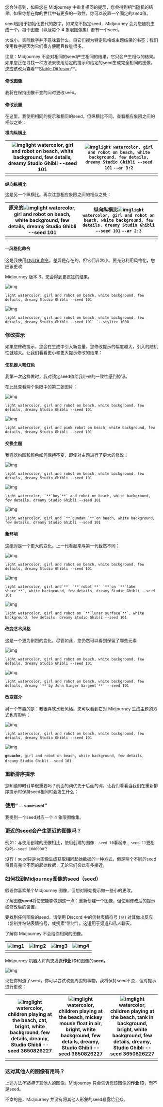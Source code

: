 您会注意到，如果您在 Midjourney 中重复相同的提示，您会得到相当随机的结果。如果你想在你的世代中有更多的一致性，你可以设置一个固定的*seed*值。

seed是用于初始化世代的数字。如果您不指定seed，Midjourney 会为您随机生成一个。每个图像（以及每个 4 象限图像集）都有一个seed。

大或小，实际数字并不意味着什么。将它们视为特定风格或主题结果的书签；我们使用数字是因为它们很方便而且数量很多。

注意：Midjourney 不会对相同的seed产生相同的结果，它只会产生相似的结果。如果您正在寻找一种方法来使用给定的提示和给定的seed生成完全相同的图像，您应该改为查看**[Stable Diffusion](https://aituts.com/stable-diffusion-on-windows-automatic1111/)**。

#### **修改图像**

我将在保持图像不变的同时更改seed。

#### **修改设置**

在这里，我使用相同的提示和相同的seed，但纵横比不同。查看相应象限之间的相似之处：

**横向纵横比**

| ![img](https://nhrvt0kw31.feishu.cn/space/api/box/stream/download/asynccode/?code=YTZmYTNhYTE2NDk5YTY1ZDZlMmFmNjQyZWJlNDczZTlfQXB1Z3FkSFZucks4SmhMRHZWejRLa1pJU0Y2WFRjS3hfVG9rZW46SDZaRGJLOEhEb2hhaFB4clVBamN6SURrbjhjXzE2ODQyMTAyOTE6MTY4NDIxMzg5MV9WNA)light watercolor, girl and robot on beach, white background, few details, dreamy Studio Ghibli --seed 101 | ![img](https://nhrvt0kw31.feishu.cn/space/api/box/stream/download/asynccode/?code=NTRhMzE4MjJmMTBiMmZhNDczNzUxZDZiMTY2NDgyMGFfcUNIcUN0N0FtdHZpdHg1dWNtVElneVhON3RRMjhxWWFfVG9rZW46RXJ3TmI2WE51b2szcnN4VDhOd2NlNWlWbjBnXzE2ODQyMTAyOTE6MTY4NDIxMzg5MV9WNA)`light watercolor, girl and robot on beach, white background, few details, dreamy Studio Ghibli --seed 101` `--ar 3:2` |
| ------------------------------------------------------------ | ------------------------------------------------------------ |
|                                                              |                                                              |

**纵向纵横比**

这是另一个纵横比。再次注意相应象限之间的相似之处：

| **原来的**![img](https://nhrvt0kw31.feishu.cn/space/api/box/stream/download/asynccode/?code=OTU1YmJkZGI3NTE3YjNkN2IyOGUxN2E1MDBjYjE0ZjNfMUF1RE9ENnNyNW1vNHZFZFZZZVBkcm5PdlVVSzhjU2FfVG9rZW46S1R4RWI1WnJub0hneml4ZTdYTWN2bkpPblljXzE2ODQyMTAyOTE6MTY4NDIxMzg5MV9WNA)light watercolor, girl and robot on beach, white background, few details, dreamy Studio Ghibli --seed 101 | **纵向纵横比**![img](https://nhrvt0kw31.feishu.cn/space/api/box/stream/download/asynccode/?code=ZDdhMGJjOTI2Zjg0ZjI1MGIwMzJiOTY5YTQ1MzdkZjVfZjRmcWI5TnRjSk92eWk5QkRLUm1mNm5heGE0REszQTlfVG9rZW46WU54UmJacktub1FKd2F4UVhUTmNBNlFsbm5nXzE2ODQyMTAyOTE6MTY4NDIxMzg5MV9WNA)`light watercolor, girl and robot on beach, white background, few details, dreamy Studio Ghibli --seed 101` **`--ar 2:3`** |
| ------------------------------------------------------------ | ------------------------------------------------------------ |
|                                                              |                                                              |

#### **--风格化命令**

这是我使用[stylize 命令](https://aituts.com/midjourney-stylize-command/)。差异是存在的，但它们非常小。要充分利用风格化，您应该更改

Midjourney 版本 3，您会得到更疯狂的结果。

![img](https://nhrvt0kw31.feishu.cn/space/api/box/stream/download/asynccode/?code=NDFlN2E0NmJhZDI3N2FmNzUzZmI1Yjg4Y2I1YjhiY2NfYVJRMVpKOGptdTh1aFBFeE1JRVVFdlJDYXNURkwwTWtfVG9rZW46SHdvOWJkVkkzb0NzT0d4UEFtUWNHeUlJbmJjXzE2ODQyMTAyOTE6MTY4NDIxMzg5MV9WNA)

```
light watercolor, girl and robot on beach, white background, few details, dreamy Studio Ghibli --seed 101
```

![img](https://nhrvt0kw31.feishu.cn/space/api/box/stream/download/asynccode/?code=YzJiYWI0MjZkY2M0NjM2OWZiNjE4ZDUzYTE1M2MzNjdfTU1udGo4RWRDYnJtTW51NW05Z0kwN1BXYUkyd21JVTJfVG9rZW46UXNNbGJweEUyb0NpeEp4OGxYMWNEdEI0bnRoXzE2ODQyMTAyOTE6MTY4NDIxMzg5MV9WNA)

```
light watercolor, girl and robot on beach, white background, few details, dreamy Studio Ghibli --seed 101` `--stylize 1000
```

### **修改提示**

如果您修改提示，您会在生成中引入新变量。您修改提示的幅度越大，引入的随机性就越大。让我们看看更小和更大提示修改的结果：

#### **使机器人粉红色**

我第一次这样做时，我对锁定seed值给我带来的一致性感到惊讶。

在此处查看两个象限中的第二张图片：

![img](https://nhrvt0kw31.feishu.cn/space/api/box/stream/download/asynccode/?code=N2I5Mzk3NzBiYzEwNDQwYzRmNjk2ZDE4NjI5YjU4MjBfbWExZGFaVndpdnhSd3ZJSEREeWk0VDBvZ0xybkg1TWNfVG9rZW46TmgxVGJKVUdFb05raW54d05IUmNXWWhIbmFnXzE2ODQyMTAyOTE6MTY4NDIxMzg5MV9WNA)

```
light watercolor, girl and robot on beach, white background, few details, dreamy Studio Ghibli --seed 101
```

![img](https://nhrvt0kw31.feishu.cn/space/api/box/stream/download/asynccode/?code=MTQ0MzExMjU3ZWU1YTMzODVjZTA1ZTgxMDA2M2U2OGVfeGZ3YzVaQzhJRElUWDBYakZmdEhXeUJ6VlExTkNtTEhfVG9rZW46RERBM2I0dTBJb3JpbEh4MVlDeGNQZ3hzbnJjXzE2ODQyMTAyOTE6MTY4NDIxMzg5MV9WNA)

```
light watercolor, girl and pink robot on beach, white background, few details, dreamy Studio Ghibli --seed 101
```

#### **交换主题**

我喜欢构图和颜色如何保持不变，即使对主题进行了更大的修改：

![img](https://nhrvt0kw31.feishu.cn/space/api/box/stream/download/asynccode/?code=N2Q2MjNjY2QwZmRlNGNhMjMxYmNiNTNlYzNiOTE4ZTVfOWhkSTJkRnRzM1VtTjRqZ25lNFFPaldxTWtkVWJGVmNfVG9rZW46RkxiQmJTNDdtb29ZRFh4eWFsN2MzT0w5bjNlXzE2ODQyMTAyOTE6MTY4NDIxMzg5MV9WNA)

```
light watercolor, girl and robot on beach, white background, few details, dreamy Studio Ghibli --seed 101
```

![img](https://nhrvt0kw31.feishu.cn/space/api/box/stream/download/asynccode/?code=ZWQ3MjhhOTM5MzhkNmU5MDA0NmEyMjFiMDAzOTEwOGZfUnNWVjlxeXVwWFRIdWZBYXFCazBCQUtkTVRRVUVIRW5fVG9rZW46S0NwRWJoT1M0b3BrajV4Uzl3cmNidjE5bkNiXzE2ODQyMTAyOTE6MTY4NDIxMzg5MV9WNA)

```
light watercolor, `**`boy`**` and robot on beach, white background, few details, dreamy Studio Ghibli --seed 101
```

![img](https://nhrvt0kw31.feishu.cn/space/api/box/stream/download/asynccode/?code=MjkyMWI0MTlkYWZkOWZjZTVmMzFlYzcwOTNhZmQ3ZTJfYW80TXN3SFF5Skp2bFJQUUYzOUwwZXZOYk9GMjhxQVJfVG9rZW46RDJNemJGZnU4b0VDTk54eWUyeGNXbzE3bktkXzE2ODQyMTAyOTE6MTY4NDIxMzg5MV9WNA)

```
light watercolor, girl and `**`gundam `**`on beach, white background, few details, dreamy Studio Ghibli --seed 101
```

#### **新环境**

这绝对是一个更大的变化。上一代看起来与第一代截然不同：

![img](https://nhrvt0kw31.feishu.cn/space/api/box/stream/download/asynccode/?code=MDljOGYzZDFjYjQ5MmNjOGNkOWRhOTc1MzdiMzE4Y2VfSGNWc1dmUEJwOGtrTlZMd2NvMUFUTlhSMHdYd2I2Y21fVG9rZW46SWpncmJERlhxb1MyWmd4RDdaaGNJZXdJbnlmXzE2ODQyMTAyOTE6MTY4NDIxMzg5MV9WNA)

```
light watercolor, girl and robot on beach, white background, few details, dreamy Studio Ghibli --seed 101
```

![img](https://nhrvt0kw31.feishu.cn/space/api/box/stream/download/asynccode/?code=OTBlZjcwMzJkMWJjMWExNDAzZjJhMDI1NzljMzMyNTNfejJVQmk5RXgwTEQ1Yjg3QmhiQlNyR0QyYjY1cU5wTE1fVG9rZW46TEhGSGJER1ltb1pCTnB4QTdjZWNTV3Y5bmhDXzE2ODQyMTAyOTE6MTY4NDIxMzg5MV9WNA)

```
light watercolor, girl and`**` `**`robot`**` `**`on `**`lake shore`**`, white background, few details, dreamy Studio Ghibli --seed 101
```

![img](https://nhrvt0kw31.feishu.cn/space/api/box/stream/download/asynccode/?code=MWU5N2Y2YzBkNTRhMGU4YWQ3YTRjY2E0MjBlMjdiZDJfSXFvQkdiWmxodTZuSWpYaGtCdW1tSmVyQm5jazZDVTdfVG9rZW46Qzk2a2JhRm1rb283NTB4Mmh4MGNOMDRrbmk4XzE2ODQyMTAyOTE6MTY4NDIxMzg5MV9WNA)

```
light watercolor, girl and robot on `**`lunar surface`**`, white background, few details, dreamy Studio Ghibli --seed 101
```

#### **改变艺术风格**

这是一个更为剧烈的变化。尽管如此，您仍然可以看到保留了哪些元素

![img](https://nhrvt0kw31.feishu.cn/space/api/box/stream/download/asynccode/?code=YWY3MWNjMmU4ODU5ZDMyNjg3YWFhNzZjYzViNjZmYmJfUEJnTW15bnNRMHRHUE5jQm1IQWxHMmlEeDBaTmlON2VfVG9rZW46UU9COWIzUjNCb2NsMUd4M2dLZWNDUmR6bnJmXzE2ODQyMTAyOTE6MTY4NDIxMzg5MV9WNA)

```
light watercolor, girl and robot on beach, white background, few details, dreamy Studio Ghibli --seed 101
```

![img](https://nhrvt0kw31.feishu.cn/space/api/box/stream/download/asynccode/?code=OWZmZjVjOGIzOWI3ZjFhYjNkYzAzNjA3ZTc2ZWRkNDFfUk4zM0F5eXk4RTBJTW1GMW9kVjllcEZPWHI4SmFmTjJfVG9rZW46WENMQ2JMWW1xb2dYTVZ4Z3dNSGM4NVhJbkloXzE2ODQyMTAyOTE6MTY4NDIxMzg5MV9WNA)

```
light watercolor, girl and robot on beach, white background, few details, dreamy `**`by John Singer Sargent`**` --seed 101
```

#### **改变媒介**

另一个有趣的是：我很喜欢水粉风格。您可以看到它对 Midjourney 生成主题的方式也有影响：

![img](https://nhrvt0kw31.feishu.cn/space/api/box/stream/download/asynccode/?code=OWJhODg3NjQ1NDg2OWEyMWY4NDk0OTk5Y2M1ZWRkMDBfOGpGcmV0MjU2ZktsNkdFVnMxOHB1OGRNYTc1ZmhRVzhfVG9rZW46SlBFS2J1MExsb09NUWd4elU4TGNlNk1kbmRlXzE2ODQyMTAyOTE6MTY4NDIxMzg5MV9WNA)

```
light watercolor, girl and robot on beach, white background, few details, dreamy Studio Ghibli --seed 101
```

![img](https://nhrvt0kw31.feishu.cn/space/api/box/stream/download/asynccode/?code=OTE5NjVjYjg2MGY3MDk1NmJlNjU3ZDZkZDBiYjMzMWVfVDl1elB2dkR6ZFFFYWM0ZjVjOENVMGNhelJKd1oydnNfVG9rZW46S01PamJhSnpqb0dGMXB4cEFNcGM3b05Kbm1oXzE2ODQyMTAyOTE6MTY4NDIxMzg5MV9WNA)

**`gouache`**`, girl and robot on beach, white background, few details, dreamy Studio Ghibli` `--seed 101`

### **重新排序提示**

您知道即时订单很重要吗？前面的词优先于后面的词。让我们看看当我们在重新排序提示时保持seed相同时会发生什么：

### **使用“** `--sameseed`**”**

我提到一个seed对应一个 4 象限图像集。

### **更近的seed会产生更近的图像吗？**

例如：与使用创建的图像相比，使用创建的图像`--seed 10`看起来`--seed 11`更相似吗`--seed 1000000`？

没有！seed只是为图像生成获取相同起始数据的一种方式，但是两个不同的seed将具有完全不同的起始数据，无论它们彼此有多接近。

### **如何找到Midjourney图像的seed（seed）**

假设你喜欢某个Midjourney 图像，但想对原始提示做一些小的更改。

了解图像**seed**将使您能够做到这一点：重新创建一个图像，但使用修改后的提示或修改后的设置。

要找到任何图像的seed，请使用 Discord 中的信封表情符号 (☉️) 对其做出反应（复制并粘贴表情符号，或搜索“信封”）。这适用于频道和私人聊天。

了解你 Midjourney 不会给你相同的图像。

| ![img](https://nhrvt0kw31.feishu.cn/space/api/box/stream/download/asynccode/?code=NDVjYjgxMjk4YmU1OGRlNmEwOWYyZjA0ZGNhNTAyOGNfdjlrUlNhd0E4TjdiNHVQNmVwYncyaERZaDRIRlNBdWFfVG9rZW46QVRqYmIxVHRabzJzQ1F4QktzcWNUcTRHblU0XzE2ODQyMTAyOTE6MTY4NDIxMzg5MV9WNA)1 | ![img](https://nhrvt0kw31.feishu.cn/space/api/box/stream/download/asynccode/?code=YjY3ZDFmMWMyZmY4ZTQ4YWU4ODRlZjFlMDcwNjJkZGNfT0pHRHFEVFdIY3Y5cjBYQ05nbWh1QWdFZUZpS0dtb2xfVG9rZW46QkhTTmJ6VU84b2dJeER4WmdJM2NPb0lrbnBnXzE2ODQyMTAyOTE6MTY4NDIxMzg5MV9WNA)2 | ![img](https://nhrvt0kw31.feishu.cn/space/api/box/stream/download/asynccode/?code=MjFmNWNiZWU0MGI4NDQ1YmJjMDA3NGRkMjUzODk3OGZfR290TTY5QWdtTjhUc1dqZlZkZ0p0OFFaTDczVUlCanFfVG9rZW46WnBkUmJuaTgzbzlWcDd4ZDJ2Z2N0ZEVObkJjXzE2ODQyMTAyOTE6MTY4NDIxMzg5MV9WNA)3 | ![img](https://nhrvt0kw31.feishu.cn/space/api/box/stream/download/asynccode/?code=YjRjMmM4Yjg3NzYyNzYyYzQ0YTk3MzdlZjQzOGQyYmRfTGIzOEpEWlhFUUlSdElWYmswS09DeWlMYVIxNlRlWE9fVG9rZW46S1VQbGJ2ZVoybzRNTkl4R1A3b2NiT2c3bmZkXzE2ODQyMTAyOTE6MTY4NDIxMzg5MV9WNA)4 |
| ------------------------------------------------------------ | ------------------------------------------------------------ | ------------------------------------------------------------ | ------------------------------------------------------------ |
|                                                              |                                                              |                                                              |                                                              |

Midjourney 机器人将向您发送**作业 ID**和图像的**seed。**

![img](https://nhrvt0kw31.feishu.cn/space/api/box/stream/download/asynccode/?code=MDI3ODNmMDRiNWZhNmFlNTVlMmQ2ODM5YTNjNzU0YWVfWEozRFo1U1JNRUQ4b1VkMk5qWUV0NmJFQVQ5Q29IY25fVG9rZW46TThWNmJOdDhOb2NFd094a0xQMmNkUEpObkdmXzE2ODQyMTAyOTE6MTY4NDIxMzg5MV9WNA)

现在你知道了seed，你可以尝试改变周围的事物。我将保持seed不变，但对提示进行更改：

| ![img](https://nhrvt0kw31.feishu.cn/space/api/box/stream/download/asynccode/?code=ZGIyM2ZiYmI4ZDAyMjBkNjJmMGVkNjBiYjhiYzk2NjNfRzZyOERBekdXdGZsRUJyWm96TDNFZlFKM2tweGt2d0RfVG9rZW46VXJ3TmI1MmhFb3FhY1J4QWF6b2NBTnA4bk1lXzE2ODQyMTAyOTE6MTY4NDIxMzg5MV9WNA)light watercolor, children playing at the beach, **cat**, bright, white background, few details, dreamy, Studio Ghibli --seed 3650826227 | ![img](https://nhrvt0kw31.feishu.cn/space/api/box/stream/download/asynccode/?code=Y2JkMWQxZTU2NzhlNjhlY2Q0YWRlYmFmNjdjMzNhMDhfS3Q2ZVRyZW9NQldpTE0wTTkzVDgzakZsVTkxdGFDeFRfVG9rZW46R0pKSWIxM2R6b3Fvckx4Q3pyQWNxWEFkblRlXzE2ODQyMTAyOTE6MTY4NDIxMzg5MV9WNA)light watercolor, children playing at the beach, **mickey mouse** **float** **in air**, bright, white background, few details, dreamy, Studio Ghibli --seed 3650826227 | ![img](https://nhrvt0kw31.feishu.cn/space/api/box/stream/download/asynccode/?code=Mjc2ODMyYjRhYmMyY2Y0MzQ4YTNhNWU5NDYxODBhOGFfTngyOUo0OXF2ZGhUa3lhQjlDejlwTDFSZW8ybEpsZnpfVG9rZW46R1k0WWI0aDBKb0lYRjF4dlk1eWM4dmFWbktnXzE2ODQyMTAyOTE6MTY4NDIxMzg5MV9WNA)light watercolor, children playing at the beach, **tank in background**, bright, white background, few details, dreamy, Studio Ghibli --seed 3650826227 |
| ------------------------------------------------------------ | ------------------------------------------------------------ | ------------------------------------------------------------ |
|                                                              |                                                              |                                                              |

### **这对其他人的图像有用吗？**

上述方法*不适用于*其他人的图像。Midjourney 只会告诉您该图像的**作业 ID**，而不是seed。

不幸的是，Midjourney 并没有将其他人形象的seed暴露给公众。